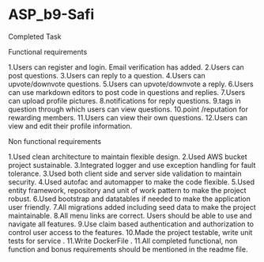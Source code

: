 # ASP_b9-Safi
Completed Task

Functional requirements


1.Users can register and login. Email verification has added.
2.Users can post questions.
3.Users can reply to a question.
4.Users can upvote/downvote questions.
5.Users can upvote/downvote a reply.
6.Users can use markdown editors to post code in questions and replies.
7.Users can upload profile pictures.
8.notifications for reply questions.
9.tags in question through which users can view questions.
10.point /reputation for rewarding members.
11.Users can view their own questions.
12.Users can view and edit their profile information.

Non functional requirements

1.Used clean architecture to maintain flexible design.
2.Used AWS bucket  project sustainable.
3.Integrated logger and use exception handling for fault tolerance. 
3.Used both client side and server side validation to maintain security.
4.Used autofac and automapper to make the code flexible.
5.Used entity framework, repository and unit of work pattern to make the project robust. 
6.Used bootstrap and datatables if needed to make the application user friendly.
7.All migrations  added including seed data to make the project maintainable. 
8.All menu links are correct. Users should be able to use and navigate all features. 
9.Use claim based authentication and authorization to control user access to the features. 
10.Made the project testable, write unit tests for service .
11.Write DockerFile .
11.All completed functional, non function and bonus requirements should be mentioned in the readme file. 

